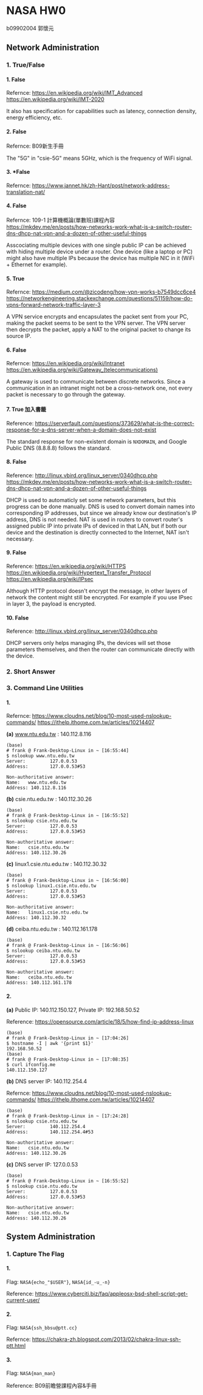# NASA HW0

b09902004 郭懷元

##  Network Administration

### 1. True/False

#### 1. False

Refernce: https://en.wikipedia.org/wiki/IMT_Advanced https://en.wikipedia.org/wiki/IMT-2020

It also has specification for capabilities such as latency, connection density, energy efficiency, etc. 


#### 2. False

Refernce: B09新生手冊

The "5G" in "csie-5G" means 5GHz, which is the frequency of WiFi signal.

#### 3. *False

Refernce: https://www.jannet.hk/zh-Hant/post/network-address-translation-nat/

#### 4. False

Refernce: 109-1 計算機概論(單數班)課程內容 https://mkdev.me/en/posts/how-networks-work-what-is-a-switch-router-dns-dhcp-nat-vpn-and-a-dozen-of-other-useful-things

Asscociating multiple devices with one single public IP can be achieved with hiding multiple device under a router. One device (like a laptop or PC) might also have multiple IPs because the device has multiple NIC in it (WiFi + Ethernet for example).

#### 5. True

Refernce: https://medium.com/@zicodeng/how-vpn-works-b7549dcc6ce4 https://networkengineering.stackexchange.com/questions/51159/how-do-vpns-forward-network-traffic-layer-3

A VPN service encrypts and encapsulates the packet sent from your PC, making the packet seems to be sent to the VPN server. The VPN server then decrypts the packet, apply a NAT to the original packet to change its source IP.

#### 6. False

Refernce: https://en.wikipedia.org/wiki/Intranet https://en.wikipedia.org/wiki/Gateway_(telecommunications)

A gateway is used to communicate between discrete networks. Since a communication in an intranet might not be a cross-network one, not every packet is necessary to go through the gateway.

#### 7. True **加入書籤**

Reference: https://serverfault.com/questions/373629/what-is-the-correct-response-for-a-dns-server-when-a-domain-does-not-exist

The standard response for non-existent domain is `NXDOMAIN`, and Google Public DNS (8.8.8.8) follows the standard.

#### 8. False

Reference: http://linux.vbird.org/linux_server/0340dhcp.php https://mkdev.me/en/posts/how-networks-work-what-is-a-switch-router-dns-dhcp-nat-vpn-and-a-dozen-of-other-useful-things

DHCP is used to automaticly set some network parameters, but this progress can be done manually. DNS is used to convert domain names into corresponding IP addresses, but since we already know our destination's IP address, DNS is not needed. NAT is used in routers to convert router's assigned public IP into private IPs of deviced in that LAN, but if both our device and the destination is directly connected to the Internet, NAT isn't necessary.

#### 9. False

Reference: https://en.wikipedia.org/wiki/HTTPS https://en.wikipedia.org/wiki/Hypertext_Transfer_Protocol https://en.wikipedia.org/wiki/IPsec

Although HTTP protocol doesn't encrypt the message, in other layers of network the content might still be encrypted. For example if you use IPsec in layer 3, the payload is encrypted.

 #### 10. False

Reference: http://linux.vbird.org/linux_server/0340dhcp.php

DHCP servers only helps managing IPs, the devices will set those parameters themselves, and then the router can communicate directly with the device.

### 2. Short Answer



### 3. Command Line Utilities

#### 1.

Refernce: https://www.cloudns.net/blog/10-most-used-nslookup-commands/ https://ithelp.ithome.com.tw/articles/10214407

**(a)** www.ntu.edu.tw : 140.112.8.116

```
(base) 
# frank @ Frank-Desktop-Linux in ~ [16:55:44] 
$ nslookup www.ntu.edu.tw
Server:         127.0.0.53
Address:        127.0.0.53#53

Non-authoritative answer:
Name:   www.ntu.edu.tw
Address: 140.112.8.116
```

**(b)** csie.ntu.edu.tw : 140.112.30.26

```
(base) 
# frank @ Frank-Desktop-Linux in ~ [16:55:52] 
$ nslookup csie.ntu.edu.tw
Server:         127.0.0.53
Address:        127.0.0.53#53

Non-authoritative answer:
Name:   csie.ntu.edu.tw
Address: 140.112.30.26
```

**(c)** linux1.csie.ntu.edu.tw : 140.112.30.32


```
(base) 
# frank @ Frank-Desktop-Linux in ~ [16:56:00] 
$ nslookup linux1.csie.ntu.edu.tw
Server:         127.0.0.53
Address:        127.0.0.53#53

Non-authoritative answer:
Name:   linux1.csie.ntu.edu.tw
Address: 140.112.30.32
```

**(d)** ceiba.ntu.edu.tw : 140.112.161.178

```
(base) 
# frank @ Frank-Desktop-Linux in ~ [16:56:06] 
$ nslookup ceiba.ntu.edu.tw
Server:         127.0.0.53
Address:        127.0.0.53#53

Non-authoritative answer:
Name:   ceiba.ntu.edu.tw
Address: 140.112.161.178
```

#### 2.

**(a)** Public IP: 140.112.150.127, Private IP: 192.168.50.52

Reference: https://opensource.com/article/18/5/how-find-ip-address-linux

```
(base) 
# frank @ Frank-Desktop-Linux in ~ [17:04:26] 
$ hostname -I | awk '{print $1}'
192.168.50.52
(base) 
# frank @ Frank-Desktop-Linux in ~ [17:08:35] 
$ curl ifconfig.me
140.112.150.127
```

**(b)** DNS server IP: 140.112.254.4

Refernce: https://www.cloudns.net/blog/10-most-used-nslookup-commands/ https://ithelp.ithome.com.tw/articles/10214407

```
(base) 
# frank @ Frank-Desktop-Linux in ~ [17:24:28] 
$ nslookup csie.ntu.edu.tw
Server:         140.112.254.4
Address:        140.112.254.4#53

Non-authoritative answer:
Name:   csie.ntu.edu.tw
Address: 140.112.30.26
```

**(c)** DNS server IP: 127.0.0.53

```
(base) 
# frank @ Frank-Desktop-Linux in ~ [16:55:52] 
$ nslookup csie.ntu.edu.tw
Server:         127.0.0.53
Address:        127.0.0.53#53

Non-authoritative answer:
Name:   csie.ntu.edu.tw
Address: 140.112.30.26
```



## System Administration

### 1. Capture The Flag

#### 1.

Flag: `NASA{echo_"$USER"}`, `NASA{id_-u_-n}`

Reference: https://www.cyberciti.biz/faq/appleosx-bsd-shell-script-get-current-user/

#### 2.

Flag: `NASA{ssh_bbsu@ptt.cc}`

Refernce: https://chakra-zh.blogspot.com/2013/02/chakra-linux-ssh-ptt.html

#### 3.

Flag: `NASA{man_man}`

Reference: B09前瞻營課程內容&手冊